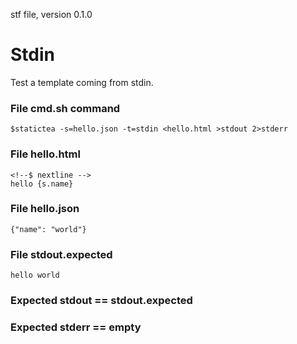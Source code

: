 stf file, version 0.1.0

# Stdin

Test a template coming from stdin.

### File cmd.sh command

~~~
$statictea -s=hello.json -t=stdin <hello.html >stdout 2>stderr
~~~

### File hello.html

~~~
<!--$ nextline -->
hello {s.name}
~~~

### File hello.json

~~~
{"name": "world"}
~~~

### File stdout.expected

~~~
hello world
~~~

### Expected stdout == stdout.expected
### Expected stderr == empty

